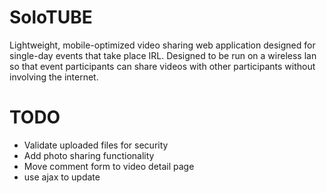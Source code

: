 # SoloTUBE

Lightweight, mobile-optimized video sharing web application designed for single-day events that take place IRL.  Designed to be run on a wireless lan so that event participants can share videos with other participants without involving the internet.

# TODO

* Validate uploaded files for security
* Add photo sharing functionality
* Move comment form to video detail page
* use ajax to update 
